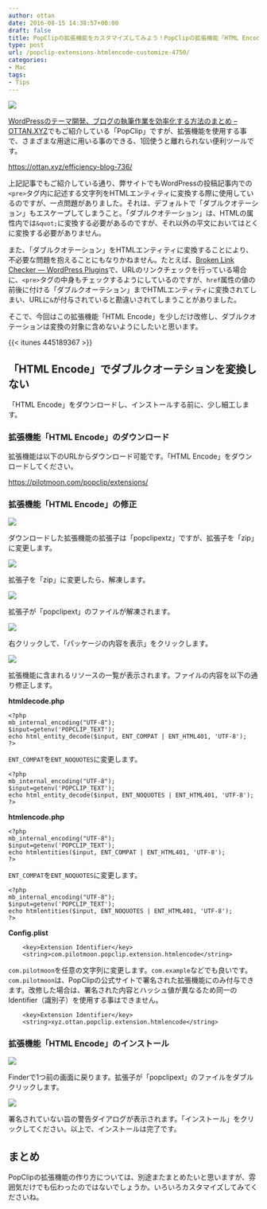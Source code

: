 ```yaml
---
author: ottan
date: 2016-08-15 14:38:57+00:00
draft: false
title: PopClipの拡張機能をカスタマイズしてみよう！PopClipの拡張機能「HTML Encode」でダブルクオーテションを変換しないようにする
type: post
url: /popclip-extensions-htmlencode-customize-4750/
categories:
- Mac
tags:
- Tips
---
```


![](/images/2016/08/160815-57b1cdb6742b8.png)






[WordPressのテーマ開発、ブログの執筆作業を効率化する方法のまとめ – OTTAN.XYZ](/efficiency-blog-736/)でもご紹介している「PopClip」ですが、拡張機能を使用する事で、さまざまな用途に用いる事のできる、1回使うと離れられない便利ツールです。



https://ottan.xyz/efficiency-blog-736/



上記記事でもご紹介している通り、弊サイトでもWordPressの投稿記事内での`<pre>`タグ内に記述する文字列をHTMLエンティティに変換する際に使用しているのですが、一点問題がありました。それは、デフォルトで「ダブルクオテーション」もエスケープしてしまうこと。「ダブルクオテーション」は、HTMLの属性内では`&quot;`に変換する必要があるのですが、それ以外の平文においてはとくに変換する必要がありません。





また、「ダブルクオテーション」をHTMLエンティティに変換することにより、不必要な問題を抱えることにもなりかねません。たとえば、[Broken Link Checker — WordPress Plugins](https://ja.wordpress.org/plugins/broken-link-checker/)で、URLのリンクチェックを行っている場合に、`<pre>`タグの中身もチェックするようにしているのですが、`href`属性の値の前後に付ける「ダブルクオーテション」までHTMLエンティティに変換されてしまい、URLに`&`が付与されていると勘違いされてしまうことがありました。





そこで、今回はこの拡張機能「HTML Encode」を少しだけ改修し、ダブルクオテーションは変換の対象に含めないようにしたいと思います。



{{< itunes 445189367 >}}



## 「HTML Encode」でダブルクオーテションを変換しない





「HTML Encode」をダウンロードし、インストールする前に、少し細工します。





### 拡張機能「HTML Encode」のダウンロード





拡張機能は以下のURLからダウンロード可能です。「HTML Encode」をダウンロードしてください。



https://pilotmoon.com/popclip/extensions/



### 拡張機能「HTML Encode」の修正





![](/images/2016/08/160815-57b1d241f15bd.png)






ダウンロードした拡張機能の拡張子は「popclipextz」ですが、拡張子を「zip」に変更します。





![](/images/2016/08/160815-57b1d24961951.png)






拡張子を「zip」に変更したら、解凍します。





![](/images/2016/08/160815-57b1d24fc6305.png)






拡張子が「popclipext」のファイルが解凍されます。





![](/images/2016/08/160815-57b1d25a4d20a.png)






右クリックして、「パッケージの内容を表示」をクリックします。





![](/images/2016/08/160815-57b1d26341315.png)






拡張機能に含まれるリソースの一覧が表示されます。ファイルの内容を以下の通り修正します。





**htmldecode.php**




    
    <?php
    mb_internal_encoding("UTF-8");
    $input=getenv('POPCLIP_TEXT');
    echo html_entity_decode($input, ENT_COMPAT | ENT_HTML401, 'UTF-8');
    ?>





`ENT_COMPAT`を`ENT_NOQUOTES`に変更します。




    
    <?php
    mb_internal_encoding("UTF-8");
    $input=getenv('POPCLIP_TEXT');
    echo html_entity_decode($input, ENT_NOQUOTES | ENT_HTML401, 'UTF-8');
    ?>





**htmlencode.php**




    
    <?php
    mb_internal_encoding("UTF-8");
    $input=getenv('POPCLIP_TEXT');
    echo htmlentities($input, ENT_COMPAT | ENT_HTML401, 'UTF-8');
    ?>





`ENT_COMPAT`を`ENT_NOQUOTES`に変更します。




    
    <?php
    mb_internal_encoding("UTF-8");
    $input=getenv('POPCLIP_TEXT');
    echo htmlentities($input, ENT_NOQUOTES | ENT_HTML401, 'UTF-8');
    ?>



**Config.plist**


    
    	<key>Extension Identifier</key>
    	<string>com.pilotmoon.popclip.extension.htmlencode</string>
    





`com.pilotmoon`を任意の文字列に変更します。`com.example`などでも良いです。`com.pilotmoon`は、PopClipの公式サイトで署名された拡張機能にのみ付与できます。改修した場合は、署名された内容とハッシュ値が異なるため同一のIdentifier（識別子）を使用する事はできません。




    
    	<key>Extension Identifier</key>
    	<string>xyz.ottan.popclip.extension.htmlencode</string>





### 拡張機能「HTML Encode」のインストール





![](/images/2016/08/160815-57b1d27948961.png)






Finderで1つ前の画面に戻ります。拡張子が「popclipext」のファイルをダブルクリックします。





![](/images/2016/08/160815-57b1d28351e4b.png)






署名されていない旨の警告ダイアログが表示されます。「インストール」をクリックしてください。以上で、インストールは完了です。





## まとめ





PopClipの拡張機能の作り方については、別途またまとめたいと思いますが、雰囲気だけでも伝わったのではないでしょうか。いろいろカスタマイズしてみてくださいね。
